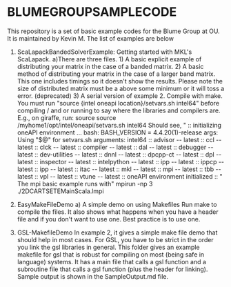 # BLUMEGROUPSAMPLECODE
This repository is a set of basic example codes for the Blume Group at OU. It is maintained by Kevin M.
The list of examples are below
1) ScaLapackBandedSolverExample: Getting started with MKL's ScaLapack.
  a)There are three files. 1) A basic explicit example of distributing your matrix in the case of a banded matrix. 2) A basic method of distributing your matrix in the case of a larger band matrix. This one includes timings so it doesn't show the results. Please note the size of distributed matrix must be a above some minimum or it will toss a error. (deprecated) 3) A serial version of example 2. 
  Compile with make.
  You must run "source {intel oneapi location}/setvars.sh intel64"
  before compiling / and or running to say where the libraries and compilers are.
  E.g., on giraffe, run:
  source source /myhome1/opt/intel/oneapi/setvars.sh intel64
  Should see,
  "
    :: initializing oneAPI environment ...
      bash: BASH_VERSION = 4.4.20(1)-release
      args: Using "$@" for setvars.sh arguments: intel64
    :: advisor -- latest
    :: ccl -- latest
    :: clck -- latest
    :: compiler -- latest
    :: dal -- latest
    :: debugger -- latest
    :: dev-utilities -- latest
    :: dnnl -- latest
    :: dpcpp-ct -- latest
    :: dpl -- latest
    :: inspector -- latest
    :: intelpython -- latest
    :: ipp -- latest
    :: ippcp -- latest
    :: ipp -- latest
    :: itac -- latest
    :: mkl -- latest
    :: mpi -- latest
    :: tbb -- latest
    :: vpl -- latest
    :: vtune -- latest
    :: oneAPI environment initialized ::
  "
  The mpi basic example runs with"
  mpirun -np 3 ./2DCARTSETEMainScala.lmpi 
2) EasyMakeFileDemo
  a) A simple demo on using Makefiles
  Run make to compile the files. It also shows what happens when you have a header file and if you don't want to use one. Best practice is to use one.

3) GSL-MakefileDemo
In example 2, it gives a simple make file demo that should help in most cases. For GSL, you have to be strict in the order you link the gsl libraries in general. This folder gives an example makefile for gsl that is robust for compiling on most (being safe in language) systems. It has a main file that calls a gsl function and a subroutine file that calls a gsl function (plus the header for linking). Sample output is shown in the SampleOutput.md file. 
